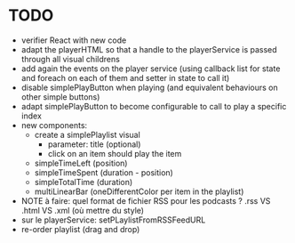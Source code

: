 # TODO

- verifier React with new code
- adapt the playerHTML so that a handle to the playerService is passed through all visual childrens
- add again the events on the player service (using callback list for state and foreach on each of them and setter in state to call it)
- disable simplePlayButton when playing (and equivalent behaviours on other simple buttons)
- adapt simplePlayButton to become configurable to call to play a specific index
- new components:
    - create a simplePlaylist visual
        - parameter: title (optional)
        - click on an item should play the item
    - simpleTimeLeft (position)
    - simpleTimeSpent (duration - position)
    - simpleTotalTime (duration)
    - multiLinearBar (oneDifferentColor per item in the playlist)
- NOTE à faire: quel format de fichier RSS pour les podcasts ? .rss VS .html VS .xml (où mettre du style)
- sur le playerService: setPLaylistFromRSSFeedURL
- re-order playlist (drag and drop)